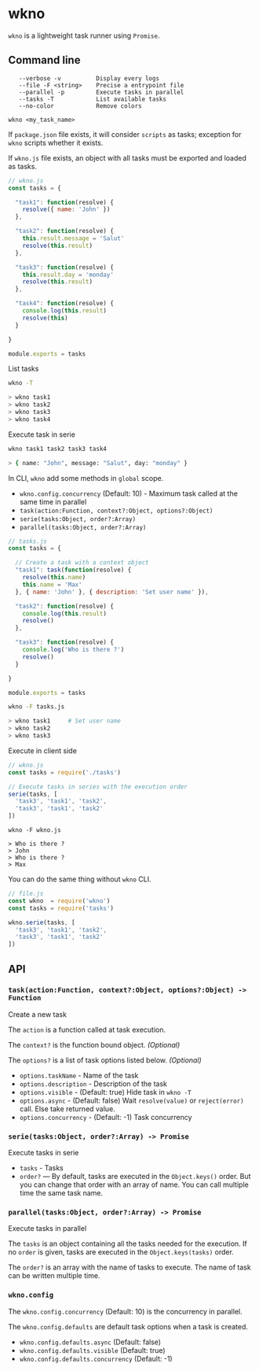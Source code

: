 # wkno

`wkno` is a lightweight task runner using `Promise`.

## Command line

```
   --verbose -v          Display every logs
   --file -F <string>    Precise a entrypoint file
   --parallel -p         Execute tasks in parallel
   --tasks -T            List available tasks
   --no-color            Remove colors
```

```
wkno <my_task_name>
```

If `package.json` file exists, it will consider `scripts` as tasks; exception for `wkno` scripts whether it exists.

If `wkno.js` file exists, an object with all tasks must be exported and loaded as tasks.

```js
// wkno.js
const tasks = {

  "task1": function(resolve) {
    resolve({ name: 'John' })
  },

  "task2": function(resolve) {
    this.result.message = 'Salut'
    resolve(this.result)
  },

  "task3": function(resolve) {
    this.result.day = 'monday'
    resolve(this.result)
  },

  "task4": function(resolve) {
    console.log(this.result)
    resolve(this)
  }

}

module.exports = tasks
```

List tasks

```sh
wkno -T

> wkno task1
> wkno task2
> wkno task3
> wkno task4
```

Execute task in serie

```sh
wkno task1 task2 task3 task4

> { name: "John", message: "Salut", day: "monday" }
```

In CLI, `wkno` add some methods in `global` scope.

* `wkno.config.concurrency` (Default: 10) - Maximum task called at the same time in parallel
* `task(action:Function, context?:Object, options?:Object)`
* `serie(tasks:Object, order?:Array)`
* `parallel(tasks:Object, order?:Array)`

```js
// tasks.js
const tasks = {

  // Create a task with a context object
  "task1": task(function(resolve) {
    resolve(this.name)
    this.name = 'Max'
  }, { name: 'John' }, { description: 'Set user name' }),

  "task2": function(resolve) {
    console.log(this.result)
    resolve()
  },

  "task3": function(resolve) {
    console.log('Who is there ?')
    resolve()
  }

}

module.exports = tasks
```

```sh
wkno -F tasks.js

> wkno task1     # Set user name
> wkno task2
> wkno task3
```

Execute in client side

```js
// wkno.js
const tasks = require('./tasks')

// Execute tasks in series with the execution order
serie(tasks, [
  'task3', 'task1', 'task2',
  'task3', 'task1', 'task2'
])
```

```
wkno -F wkno.js

> Who is there ?
> John
> Who is there ?
> Max
```

You can do the same thing without `wkno` CLI.

```js
// file.js
const wkno  = require('wkno')
const tasks = require('tasks')

wkno.serie(tasks, [
  'task3', 'task1', 'task2',
  'task3', 'task1', 'task2'
])
```

## API

### `task(action:Function, context?:Object, options?:Object) -> Function`

Create a new task

The `action` is a function called at task execution.

The `context?` is the function bound object. *(Optional)*

The `options?` is a list of task options listed below. *(Optional)*

* `options.taskName` - Name of the task
* `options.description` - Description of the task
* `options.visible` - (Default: true) Hide task in `wkno -T`
* `options.async` - (Default: false) Wait `resolve(value)` or `reject(error)` call. Else take returned value.
* `options.concurrency` - (Default: -1) Task concurrency

### `serie(tasks:Object, order?:Array) -> Promise`

Execute tasks in serie

* `tasks` - Tasks
* `order?` — By default, tasks are executed in the `Object.keys()` order. But you can change that order with an array of name. You can call multiple time the same task name.

### `parallel(tasks:Object, order?:Array) -> Promise`

Execute tasks in parallel

The `tasks` is an object containing all the tasks needed for the execution. If no `order` is given, tasks are executed in the `Object.keys(tasks)` order.

The `order?` is an array with the name of tasks to execute. The name of task can be written multiple time.

### `wkno.config`

The `wkno.config.concurrency` (Default: 10) is the concurrency in parallel.

The `wkno.config.defaults` are default task options when a task is created.

* `wkno.config.defaults.async` (Default: false)
* `wkno.config.defaults.visible` (Default: true)
* `wkno.config.defaults.concurrency` (Default: -1)